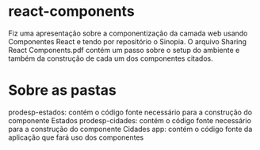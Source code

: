 # react-components
Fiz uma apresentação sobre a componentização da camada web usando Componentes React e tendo por repositório o Sinopia. 
O arquivo Sharing React Components.pdf contém um passo sobre o setup do ambiente e também da construção de cada um dos
componentes citados.

# Sobre as pastas
prodesp-estados: contém o código fonte necessário para a construção do componente Estados
prodesp-cidades: contém o código fonte necessário para a construção do componente Cidades
app: contém o código fonte da aplicação que fará uso dos componentes
